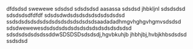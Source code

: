 dfdsdsd
swewewe
sdsdsd
sdsdsdsd
aasassa
sdsdsd
jhbkljnl
sdsdsdsd
sdsdsdsdfdfdf
sdsdsdwdsdsdsdsdsdsdsdsdsd
ssdsdsdsdsdsdsdsdsdsdsdsdsdsdsaadadadhmgvhghgvhgmvsdsdsd
sdsdwewewesdsdsdsdsdsdsdsdsdsdsdsdsdsdsd
sdsdsdsdsdsdssddwSDSDSDsdsdsdj,hgvbkuhjb
jhbhjbj,hvbjkhbsdsdsd
ssdsdsd
